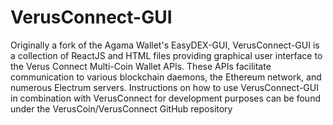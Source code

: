 # VerusConnect-GUI
Originally a fork of the Agama Wallet's EasyDEX-GUI, VerusConnect-GUI is a collection of ReactJS and HTML files providing graphical user interface to the Verus Connect Multi-Coin Wallet APIs. These APIs facilitate communication to various blockchain daemons, the Ethereum network, and numerous Electrum servers. Instructions on how to use VerusConnect-GUI in combination with VerusConnect for development purposes can be found under the VerusCoin/VerusConnect GitHub repository
